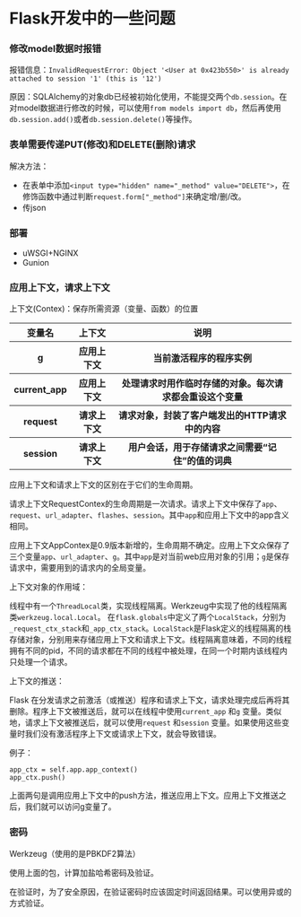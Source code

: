 # Flask开发中的一些问题

### 修改model数据时报错

报错信息：`InvalidRequestError: Object '<User at 0x423b550>' is already attached to session '1' (this is '12')`

原因：SQLAlchemy的对象db已经被初始化使用，不能提交两个`db.session`。在对model数据进行修改的时候，可以使用`from models import db`，然后再使用`db.session.add()`或者`db.session.delete()`等操作。

### 表单需要传递PUT(修改)和DELETE(删除)请求

解决方法：

* 在表单中添加`<input type="hidden" name="_method" value="DELETE">`，在修饰函数中通过判断`request.form["_method"]`来确定增/删/改。
* 传json

### 部署

* uWSGI+NGINX
* Gunion

### 应用上下文，请求上下文
上下文(Contex)：保存所需资源（变量、函数）的位置

<table>
	<tr>
		<th>变量名</th>
		<th>上下文</th>
		<th>说明</th>
	</tr>
	<tr>
		<th>g</th>
		<th>应用上下文</th>
		<th>当前激活程序的程序实例</th>
	</tr>
	<tr>
		<th>current_app</th>
		<th>应用上下文</th>
		<th>处理请求时用作临时存储的对象。每次请求都会重设这个变量</th>
	</tr>
	<tr>
		<th>request</th>
		<th>请求上下文</th>
		<th>请求对象，封装了客户端发出的HTTP请求中的内容</th>
	</tr>
	<tr>
		<th>session</th>
		<th>请求上下文</th>
		<th>用户会话，用于存储请求之间需要“记住”的值的词典</th>
	</tr>
</table>

应用上下文和请求上下文的区别在于它们的生命周期。

请求上下文RequestContex的生命周期是一次请求。请求上下文中保存了`app`、`request`、`url_adapter`、`flashes`、`session`。其中`app`和应用上下文中的app含义相同。

应用上下文AppContex是0.9版本新增的，生命周期不确定。应用上下文众保存了三个变量`app`、`url_adapter`、`g`。其中`app`是对当前web应用对象的引用；`g`是保存请求中，需要用到的请求内的全局变量。

上下文对象的作用域：

线程中有一个`ThreadLocal`类，实现线程隔离。Werkzeug中实现了他的线程隔离类`werkzeug.local.Local`。
在`flask.globals`中定义了两个`LocalStack`，分别为`_request_ctx_stack`和`_app_ctx_stack`。`LocalStack`是Flask定义的线程隔离的栈存储对象，分别用来存储应用上下文和请求上下文。线程隔离意味着，不同的线程拥有不同的pid，不同的请求都在不同的线程中被处理，在同一个时期内该线程内只处理一个请求。

上下文的推送：

Flask 在分发请求之前激活（或推送）程序和请求上下文，请求处理完成后再将其删除。程序上下文被推送后，就可以在线程中使用`current_app` 和`g` 变量。类似地，请求上下文被推送后，就可以使用`request` 和`session` 变量。如果使用这些变量时我们没有激活程序上下文或请求上下文，就会导致错误。

例子：

	app_ctx = self.app.app_context()
	app_ctx.push()
	
上面两句是调用应用上下文中的push方法，推送应用上下文。应用上下文推送之后，我们就可以访问g变量了。

### 密码

Werkzeug（使用的是PBKDF2算法）

使用上面的包，计算加盐哈希密码及验证。

在验证时，为了安全原因，在验证密码时应该固定时间返回结果。可以使用异或的方式验证。
